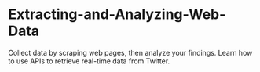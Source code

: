 # Extracting-and-Analyzing-Web-Data
Collect data by scraping web pages, then analyze your findings. Learn how to use APIs to retrieve real-time data from Twitter.
